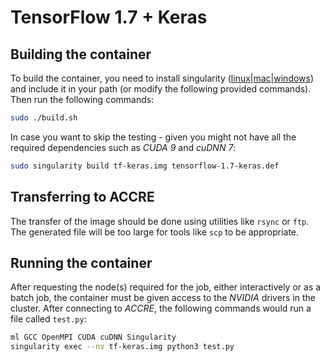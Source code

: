 # TensorFlow 1.7 + Keras

## Building the container

To build the container, you need to install singularity ([linux](https://singularity.lbl.gov/install-linux)|[mac](https://singularity.lbl.gov/install-mac)|[windows](https://singularity.lbl.gov/install-linux)) and include it in your path (or modify the following provided commands). Then run the following commands:

```bash
sudo ./build.sh
```

In case you want to skip the testing - given you might not have all the required dependencies such as _CUDA 9_ and _cuDNN 7_:

```bash
sudo singularity build tf-keras.img tensorflow-1.7-keras.def
```

## Transferring to ACCRE

The transfer of the image should be done using utilities like `rsync` or `ftp`. The generated file will be too large for tools like `scp` to be appropriate. 

## Running the container 

After requesting the node(s) required for the job, either interactively or as a batch job, the container must be given access to the _NVIDIA_ drivers in the cluster. After connecting to _ACCRE_, the following commands would run a file called `test.py`:

```bash
ml GCC OpenMPI CUDA cuDNN Singularity
singularity exec --nv tf-keras.img python3 test.py
```